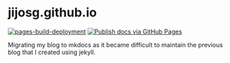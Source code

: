 # jijosg.github.io

[![pages-build-deployment](https://github.com/jijosg/jijosg.github.io/actions/workflows/pages/pages-build-deployment/badge.svg?branch=gh-pages)](https://github.com/jijosg/jijosg.github.io/actions/workflows/pages/pages-build-deployment)  [![Publish docs via GitHub Pages](https://github.com/jijosg/jijosg.github.io/actions/workflows/main.yml/badge.svg)](https://github.com/jijosg/jijosg.github.io/actions/workflows/main.yml)

Migrating my blog to mkdocs as it became difficult to maintain the previous blog that I created using jekyll.
